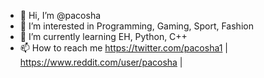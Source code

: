 - 👋 Hi, I’m @pacosha
- 👀 I’m interested in Programming, Gaming, Sport, Fashion
- 🌱 I’m currently learning EH, Python, C++
- 📫 How to reach me https://twitter.com/pacosha1 | https://www.reddit.com/user/pacosha | 

<!---
pacosha/pacosha is a ✨ special ✨ repository because its `README.md` (this file) appears on your GitHub profile.
You can click the Preview link to take a look at your changes.
--->
